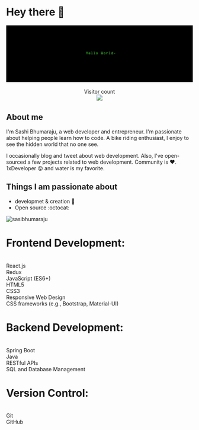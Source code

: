 # Hey there :wave:

<img src="https://github.com/Sashi-Bhumaraju/Sashi-Bhumaraju/blob/main/hello%20world%202.jpg" alt="Hello world">

<p align="center"> 
  Visitor count<br>
  <img  src="https://profile-counter.glitch.me/sagar-viradiya/count.svg" />
</p>

## About me

I'm Sashi Bhumaraju, a web developer and entrepreneur. I'm passionate about helping people learn how to code. A bike riding enthusiast, I enjoy to see the hidden world that no one see.

I occasionally blog and tweet about web development. Also, I've open-sourced a few projects related to web development. Community is ❤️. 1xDeveloper 😛 and water is my favorite.

## Things I am passionate about

- developmet & creation :robot:
- Open source :octocat:

<!--
## Get in touch :coffee:

- Your future buddy to discuss Android related things and tech in general on [Twitter](https://twitter.com/viradiya_sagar).
- Your future life savior :stuck_out_tongue: on [Medium](https://medium.com/@sagarviradiya).
- Your future employee on [LinkedIn](https://www.linkedin.com/in/sagarviradiya)
- And of course GitHub you're already on (Recursion).



Here are some ideas to get you started:

- 🔭 I’m currently working on ...
- 🌱 I’m currently learning ...
- 👯 I’m looking to collaborate on ...
- 🤔 I’m looking for help with ...
- 💬 Ask me about ...
- 📫 How to reach me: ...
- 😄 Pronouns: ...
- ⚡ Fun fact: ...
-->





<p align="left"> <img src="https://komarev.com/ghpvc/?username=sasibhumaraju&label=Visitors&color=0e75b6&style=flat" alt="sasibhumaraju" /> </p>

<h5 align="left" font-family: "Trebuchet MS", "Lucida Grande", "Lucida Sans Unicode", "Lucida Sans", Tahoma, sans-serif; font-size: 54px; font-weight: 900; line-height: 50.4px;> 
  
<h1>Frontend Development:</h1>
<br>
React.js
<br>
Redux
<br>
JavaScript (ES6+)
<br>
HTML5
<br>
CSS3
<br>
Responsive Web Design
<br>
CSS frameworks (e.g., Bootstrap, Material-UI)
<br>

<h1>Backend Development:</h1>
<br>
Spring Boot
<br>
Java
<br>
RESTful APIs
<br>
SQL and Database Management
<br>

<h1>Version Control:</h1>
<br>
Git
<br>
GitHub
<br>
</h5>


